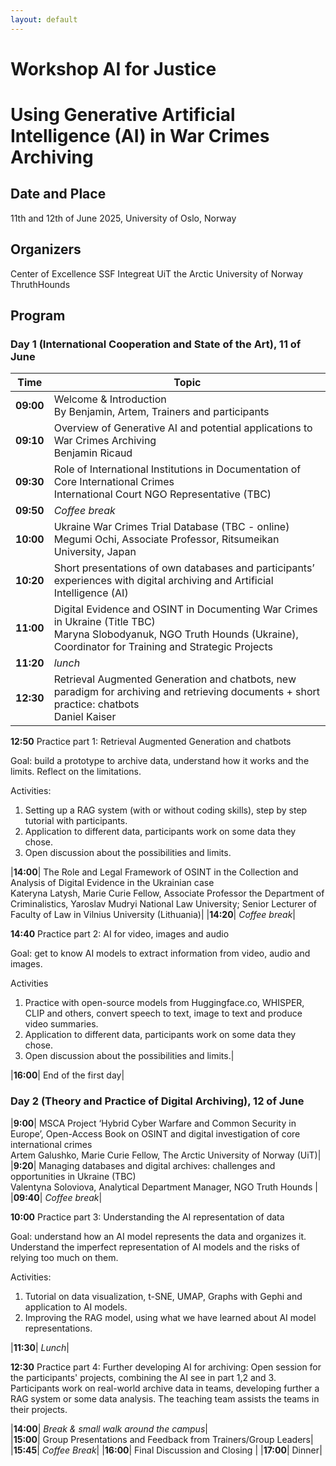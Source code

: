 ```yaml
---
layout: default
---
```


# Workshop AI for Justice
# Using Generative Artificial Intelligence (AI) in War Crimes Archiving

## Date and Place
11th and 12th of June 2025, University of Oslo, Norway

## Organizers
Center of Excellence SSF Integreat
UiT the Arctic University of Norway
ThruthHounds

## Program

### Day 1 (International Cooperation and State of the Art), 11 of June

| Time | Topic |
| --- | ----------- |
|**09:00** |Welcome & Introduction <br> By Benjamin, Artem, Trainers and participants| 
|**09:10** |Overview of Generative AI and potential applications to War Crimes Archiving<br>Benjamin Ricaud|
|**09:30** | Role of International Institutions in Documentation of Core International Crimes<br>International Court NGO Representative (TBC)|
|**09:50**| *Coffee break*|
|**10:00**| Ukraine War Crimes Trial Database (TBC - online)<br>Megumi Ochi, Associate Professor, Ritsumeikan University, Japan |　　
|**10:20** | Short presentations of own databases and participants’ experiences with digital archiving and Artificial Intelligence (AI)|
|**11:00**| Digital Evidence and OSINT in Documenting War Crimes in Ukraine (Title TBC)<br>Maryna Slobodyanuk, NGO Truth Hounds (Ukraine), Coordinator for Training and Strategic Projects |
|**11:20**| *lunch*|
|**12:30**| Retrieval Augmented Generation and chatbots, new paradigm for archiving and retrieving documents + short practice: chatbots<br>Daniel Kaiser|

**12:50** Practice part 1: Retrieval Augmented Generation and chatbots

Goal: build a prototype to archive data, understand how it works and the limits. Reflect on the limitations.

Activities:
1. Setting up a RAG system (with or without coding skills), step by step tutorial with participants.
2. Application to different data, participants work on some data they chose.
3. Open discussion about the possibilities and limits.

|**14:00**| The Role and Legal Framework of OSINT in the Collection and Analysis of Digital Evidence in the Ukrainian case<br>Kateryna Latysh, Marie Curie Fellow, Associate Professor the Department of Criminalistics, Yaroslav Mudryi National Law University; Senior Lecturer of Faculty of Law in Vilnius University (Lithuania)|
|**14:20**| *Coffee break*|

**14:40** Practice part 2: AI for video, images and audio

Goal: get to know AI models to extract information from video, audio and images.

Activities                                                
1. Practice with open-source models from Huggingface.co, WHISPER, CLIP and others, convert speech to text, image to text and produce video summaries.
2. Application to different data, participants work on some data they chose.
3. Open discussion about the possibilities and limits.|

|**16:00**| End of the first day|


### Day 2 (Theory and Practice of Digital Archiving), 12 of June

|**9:00**| MSCA Project ‘Hybrid Cyber Warfare and Common Security in Europe’, Open-Access Book on OSINT and digital investigation of core international crimes <br>Artem Galushko, Marie Curie Fellow, The Arctic University of Norway (UiT)|
|**9:20**| Managing databases and digital archives: challenges and opportunities in Ukraine (TBC)<br> Valentyna Soloviova, Analytical Department Manager, NGO Truth Hounds |
|**09:40**| *Coffee break*| 

**10:00** Practice part 3: Understanding the AI representation of data

Goal: understand how an AI model represents the data and organizes it. Understand the imperfect representation of AI models and the risks of relying too much on them.

Activities:
1. Tutorial on data visualization, t-SNE, UMAP, Graphs with Gephi and application to AI models.
2. Improving the RAG model, using what we have learned about AI model representations.
                
|**11:30**|     *Lunch*|    

**12:30**   Practice part 4: Further developing AI for archiving: 
Open session for the participants' projects, combining the AI see in part 1,2 and 3.
Participants work on real-world archive data in teams, developing further a RAG system or some data analysis. The teaching team assists the teams in their projects.

|**14:00**| *Break & small walk around the campus*|                                                  
|**15:00**| Group Presentations and Feedback from Trainers/Group Leaders|     
|**15:45**| *Coffee Break*|
|**16:00**|   Final Discussion and Closing  |
|**17:00**| Dinner| 
